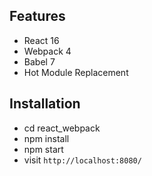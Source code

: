 ## Features

* React 16
* Webpack 4
* Babel 7
* Hot Module Replacement

## Installation

* cd react_webpack
* npm install
* npm start
* visit `http://localhost:8080/`
